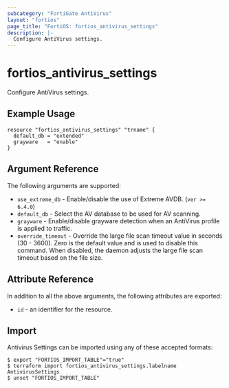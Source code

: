 ```yaml
---
subcategory: "FortiGate AntiVirus"
layout: "fortios"
page_title: "FortiOS: fortios_antivirus_settings"
description: |-
  Configure AntiVirus settings.
---
```


# fortios_antivirus_settings
Configure AntiVirus settings.

## Example Usage

```hcl
resource "fortios_antivirus_settings" "trname" {
  default_db = "extended"
  grayware   = "enable"
}
```

## Argument Reference

The following arguments are supported:

* `use_extreme_db` - Enable/disable the use of Extreme AVDB. (`ver >= 6.4.0`)
* `default_db` - Select the AV database to be used for AV scanning.
* `grayware` - Enable/disable grayware detection when an AntiVirus profile is applied to traffic.
* `override_timeout` - Override the large file scan timeout value in seconds (30 - 3600). Zero is the default value and is used to disable this command. When disabled, the daemon adjusts the large file scan timeout based on the file size.


## Attribute Reference

In addition to all the above arguments, the following attributes are exported:
* `id` - an identifier for the resource.

## Import

Antivirus Settings can be imported using any of these accepted formats:
```
$ export "FORTIOS_IMPORT_TABLE"="true"
$ terraform import fortios_antivirus_settings.labelname AntivirusSettings
$ unset "FORTIOS_IMPORT_TABLE"
```
